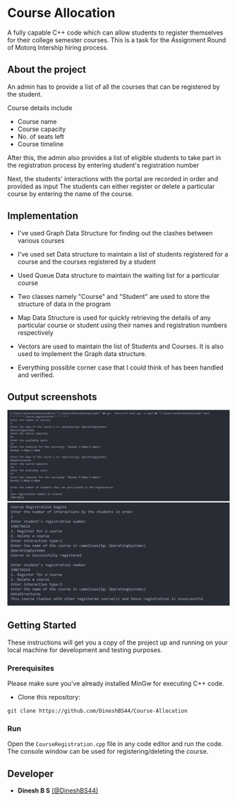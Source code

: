# Course Allocation

A fully capable C++ code which can allow students to register themselves for their college semester courses.
This is a task for the Assignment Round of Motorq Intership hiring process.

## About the project

An admin has to provide a list of all the courses that can be registered by the student.

Course details include
- Course name
- Course capacity
- No. of seats left
- Course timeline

After this, the admin also provides a list of eligible students to take part in the registration process by entering student's registration number

Next, the students' interactions with the portal are recorded in order and provided as input
The students can either register or delete a particular course by entering the name of the course.

## Implementation

- I've used Graph Data Structure for finding out the clashes between various courses
- I've used set Data structure to maintain a list of students registered for a course and the courses registered by a student
- Used Queue Data structure to maintain the waiting list for a particular course
- Two classes namely "Course" and "Student" are used to store the structure of data in the program
- Map Data Structure is used for quickly retrieving the details of any particular course or student using their names and registration numbers respectively
- Vectors are used to maintain the list of Students and Courses. It is also used to implement the Graph data structure.

- Everything possible corner case that I could think of has been handled and verified.

## Output screenshots

![Output](screenshots/output_part_1.jpg)
![Output](screenshots/output_part_2.jpg)

## Getting Started

These instructions will get you a copy of the project up and running on your local machine for development and testing purposes.

### Prerequisites

Please make sure you've already installed MinGw for executing C++ code.

- Clone this repository:

```
git clone https://github.com/DineshBS44/Course-Allocation
```

### Run

Open the `CourseRegistration.cpp` file in any code editor and run the code.
The console window can be used for registering/deleting the course.

## Developer

- **Dinesh B S** [(@DineshBS44)](https://github.com/DineshBS44)

<br>
<br>

